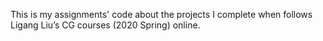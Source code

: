 This is my assignments' code about the projects I complete when follows Ligang Liu’s CG courses (2020 Spring) online.
